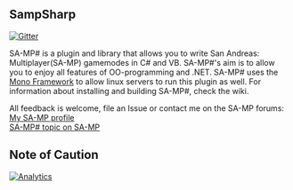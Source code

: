 
SampSharp
-------------
[![Gitter](https://badges.gitter.im/Join%20Chat.svg)](https://gitter.im/ikkentim/SampSharp?utm_source=badge&utm_medium=badge&utm_campaign=pr-badge&utm_content=badge)

SA-MP# is a plugin and library that allows you to write San Andreas: Multiplayer(SA-MP) gamemodes in C# and VB. SA-MP#'s aim is to allow you to enjoy all features of OO-programming and .NET. SA-MP# uses the [Mono Framework] to allow linux servers to run this plugin as well. For information about installing and building SA-MP#, check the wiki.

All feedback is welcome, file an Issue or contact me on the SA-MP forums:<br/>
[My SA-MP profile]<br/>
[SA-MP# topic on SA-MP]

Note of Caution
-------------

[mono framework]: http://www.mono-project.com/
[my sa-mp profile]: http://forum.sa-mp.com/member.php?u=76946
[sa-mp# topic on sa-mp]: http://forum.sa-mp.com/showthread.php?t=511686

[![Analytics](https://ga-beacon.appspot.com/UA-58691640-2/SampSharp/readme)](https://github.com/igrigorik/ga-beacon)
